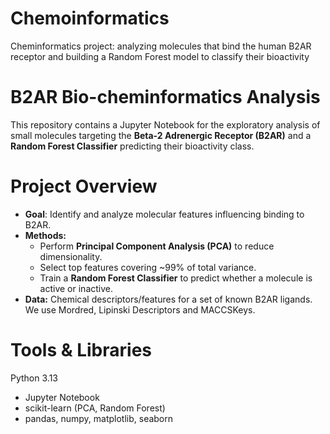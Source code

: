 # Chemoinformatics
Cheminformatics project: analyzing molecules that bind the human B2AR receptor and building a Random Forest model to classify their bioactivity

# B2AR Bio-cheminformatics Analysis

This repository contains a Jupyter Notebook for the exploratory analysis of small molecules targeting the **Beta-2 Adrenergic Receptor (B2AR)** and a **Random Forest Classifier** predicting their bioactivity class. 

# Project Overview 

- **Goal**: Identify and analyze molecular features influencing binding to B2AR.
- **Methods:**  
  - Perform **Principal Component Analysis (PCA)** to reduce dimensionality.
  - Select top features covering ~99% of total variance.
  - Train a **Random Forest Classifier** to predict whether a molecule is active or inactive.
- **Data:** Chemical descriptors/features for a set of known B2AR ligands. We use Mordred, Lipinski Descriptors and MACCSKeys. 

# Tools & Libraries

  Python 3.13
- Jupyter Notebook
- scikit-learn (PCA, Random Forest)
- pandas, numpy, matplotlib, seaborn
